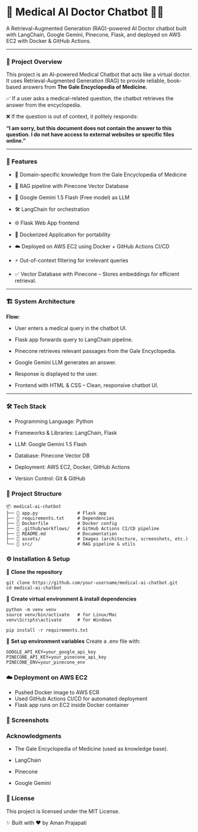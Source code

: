 # 🏥 Medical AI Doctor Chatbot 🤖💊


A Retrieval-Augmented Generation (RAG)-powered AI Doctor chatbot built with LangChain, Google Gemini, Pinecone, Flask, and deployed on AWS EC2 with Docker & GitHub Actions.

---

### 📌 Project Overview

This project is an AI-powered Medical Chatbot that acts like a virtual doctor.
It uses Retrieval-Augmented Generation (RAG) to provide reliable, book-based answers from **The Gale Encyclopedia of Medicine.**

✅ If a user asks a medical-related question, the chatbot retrieves the answer from the encyclopedia.

❌ If the question is out of context, it politely responds:

   **“I am sorry, but this document does not contain the answer to this question. I do not have access to external websites or specific files online.”**

---

### 🚀 Features

* 📖 Domain-specific knowledge from the Gale Encyclopedia of Medicine

* 🔎 RAG pipeline with Pinecone Vector Database

* 🤖 Google Gemini 1.5 Flash (Free model) as LLM

* 🛠 LangChain for orchestration

* 🌐 Flask Web App frontend

* 🐳 Dockerized Application for portability

* ☁️ Deployed on AWS EC2 using Docker + GitHub Actions CI/CD

* ⚡ Out-of-context filtering for irrelevant queries

* ✅ Vector Database with Pinecone – Stores embeddings for efficient retrieval.


---

### 🏗️ System Architecture

**Flow:**

* User enters a medical query in the chatbot UI.

* Flask app forwards query to LangChain pipeline.

* Pinecone retrieves relevant passages from the Gale Encyclopedia.

* Google Gemini LLM generates an answer.

* Response is displayed to the user.

* Frontend with HTML & CSS – Clean, responsive chatbot UI.

---

### 🛠 Tech Stack

* Programming Language: Python

* Frameworks & Libraries: LangChain, Flask

* LLM: Google Gemini 1.5 Flash

* Database: Pinecone Vector DB

* Deployment: AWS EC2, Docker, GitHub Actions

* Version Control: Git & GitHub

### 📂 Project Structure
```
📦 medical-ai-chatbot
├── 📄 app.py               # Flask app
├── 📄 requirements.txt     # Dependencies
├── 📄 Dockerfile           # Docker config
├── 📄 .github/workflows/   # GitHub Actions CI/CD pipeline
├── 📄 README.md            # Documentation
├── 📂 assets/              # Images (architecture, screenshots, etc.)
└── 📂 src/                 # RAG pipeline & utils

```

### ⚙️ Installation & Setup

🔹 **Clone the repository**
```
git clone https://github.com/your-username/medical-ai-chatbot.git
cd medical-ai-chatbot
```

🔹 **Create virtual environment & install dependencies**
```
python -m venv venv
source venv/bin/activate   # for Linux/Mac
venv\Scripts\activate      # for Windows

pip install -r requirements.txt
```

🔹 **Set up environment variables**
Create a .env file with:
```
GOOGLE_API_KEY=your_google_api_key
PINECONE_API_KEY=your_pinecone_api_key
PINECONE_ENV=your_pinecone_env
```

### ☁️ Deployment on AWS EC2

* Pushed Docker image to AWS ECR
* Used GitHub Actions CI/CD for automated deployment
* Flask app runs on EC2 inside Docker container

### 📸 Screenshots


### Acknowledgments

* The Gale Encyclopedia of Medicine
 (used as knowledge base).

* LangChain

* Pinecone

* Google Gemini

### 📜 License

This project is licensed under the MIT License.

✨ Built with ❤️ by Aman Prajapati
